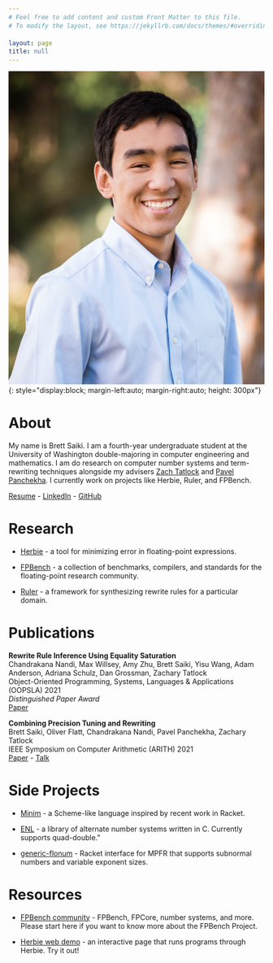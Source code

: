 ```yaml
---
# Feel free to add content and custom Front Matter to this file.
# To modify the layout, see https://jekyllrb.com/docs/themes/#overriding-theme-defaults

layout: page
title: null
---
```


![My Picture](assets/bsaiki.jpg){: style="display:block; margin-left:auto; margin-right:auto; height: 300px"}

# About

My name is Brett Saiki.
I am a fourth-year undergraduate student at the University of Washington
  double-majoring in computer engineering and mathematics.
I am do research on computer number systems and term-rewriting techniques
  alongside my advisers [Zach Tatlock](https://homes.cs.washington.edu/~ztatlock/)
  and [Pavel Panchekha](https://pavpanchekha.com/).
I currently work on projects like Herbie, Ruler, and FPBench.

[Resume](assets/resume.pdf) -
[LinkedIn](https://linkedin.com/brettsaiki) -
[GitHub](https://github.com/bksaiki)

# Research

 - [Herbie](https://github.com/herbie-fp/herbie) - a tool for minimizing error
    in floating-point expressions.

 - [FPBench](https://github.com/FPBench/FPBench) - a collection of benchmarks,
    compilers, and standards for the floating-point research community.

 - [Ruler](https://github.com/uwplse/ruler) - a framework for synthesizing
    rewrite rules for a particular domain.

# Publications

**Rewrite Rule Inference Using Equality Saturation**  
Chandrakana Nandi, Max Willsey, Amy Zhu, Brett Saiki, Yisu Wang,
Adam Anderson, Adriana Schulz, Dan Grossman, Zachary Tatlock  
Object-Oriented Programming, Systems, Languages & Applications (OOPSLA) 2021  
_Distinguished Paper Award_  
[Paper](https://arxiv.org/pdf/2108.10436.pdf)

**Combining Precision Tuning and Rewriting**  
Brett Saiki, Oliver Flatt, Chandrakana Nandi, Pavel Panchekha, Zachary Tatlock  
IEEE Symposium on Computer Arithmetic (ARITH) 2021  
[Paper](https://herbie.uwplse.org/arith21-paper.pdf) -
[Talk](https://youtu.be/ytWhp0I8KVw)

# Side Projects

 - [Minim](https://github.com/bksaiki/Minim) - a Scheme-like language inspired by recent work in Racket.

 - [ENL](https://github.com/bksaiki/ENL) - a library of alternate number systems written in C.
    Currently supports quad-double."

 - [generic-flonum](https://docs.racket-lang.org/generic-flonum/index.html) -
    Racket interface for MPFR that supports subnormal numbers and variable exponent sizes.

# Resources

 - [FPBench community](https://fpbench.org) - FPBench, FPCore, number systems, and more.
    Please start here if you want to know more about the FPBench Project.
  
 - [Herbie web demo](https://herbie.uwplse.org/demo) - an interactive page
    that runs programs through Herbie. Try it out!
